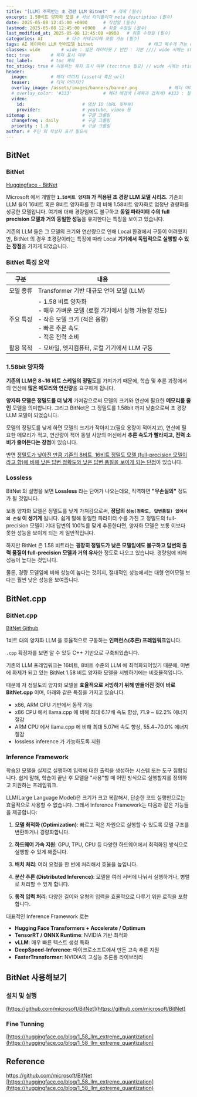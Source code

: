 ```yaml
---
title: "[LLM] 주목받는 초 경량 LLM Bitnet"  # 제목 (필수)
excerpt: 1.58비트 양자화 모델 # 서브 타이틀이자 meta description (필수)
date: 2025-05-08 12:45:00 +0900      # 작성일 (필수)
lastmod: 2025-05-08 12:45:00 +0900   # 최종 수정일 (필수)
last_modified_at: 2025-05-08 12:45:00 +0900   # 최종 수정일 (필수)
categories: AI         # 다수 카테고리에 포함 가능 (필수)
tags: AI 에이아이 LLM 언어모델 bitnet                     # 태그 복수개 가능 (필수)
classes: wide        # wide : 넓은 레이아웃 / 빈칸 : 기본 //// wide 시에는 sticky toc 불가
toc: true        # 목차 표시 여부
toc_label:       # toc 제목
toc_sticky: true # 이동하는 목차 표시 여부 (toc:true 필요) // wide 시에는 sticky toc 불가
header: 
  image:         # 헤더 이미지 (asset내 혹은 url)
  teaser:        # 티저 이미지??
  overlay_image: /assets/images/banners/banner.png            # 헤더 이미지 (제목과 겹치게)
  # overlay_color: '#333'            # 헤더 배경색 (제목과 겹치게) #333 : 짙은 회색 (필수)
  video:
    id:                      # 영상 ID (URL 뒷부분)
    provider:                # youtube, vimeo 등
sitemap :                    # 구글 크롤링
  changefreq : daily         # 구글 크롤링
  priority : 1.0             # 구글 크롤링
author: # 주인 외 작성자 표기 필요시
---
```

<!--postNo: 20250508_001-->

## BitNet  

### BitNet  

[Huggingface - BitNet](https://huggingface.co/microsoft/bitnet-b1.58-2B-4T)    

Microsoft 에서 개발한 **`1.58비트 양자화` 가 적용된 초 경량 LLM 모델 시리즈**. 기존의 LLM 들이 16비트 혹은 8비트 양자화를 한 데 비해 1.58비트 양자화로 엄청난 경량화를 성공한 모델입니다. 여기에 더해 경량임에도 불구하고 **동일 파라미터 수의 full precision 모델과 거의 동일한 성능**을 유지한다는 특징을 보이고 있습니다.  

기존의 LLM 들은 그 모델의 크기와 연산량으로 인해 Local 환경에서 구동이 어려웠지만, BitNet 의 경우 초경량이라는 특징에 따라 Local **기기에서 독립적으로 실행할 수 있는 장점**을 가지게 되었습니다.  


### BitNet 특징 요약

| 구분    | 내용                                                                                                 |
| ----- | -------------------------------------------------------------------------------------------------- |
| 모델 종류 | Transformer 기반 대규모 언어 모델 (LLM)                                                                     |
| 주요 특징 | - 1.58 비트 양자화<br>- 매우 가벼운 모델 (로컬 기기에서 실행 가능할 정도)<br>- 작은 모델 크기 (적은 용량)<br>- 빠른 추론 속도<br>- 적은 전력 소비 |
| 활용 목적 | - 모바일, 엣지컴퓨터, 로컬 기기에서 LLM 구동                                                                       |



### 1.58bit 양자화  

**기존의 LLM은 8~16 비트 스케일의 정밀도**를 가져가기 때문에, 학습 및 추론 과정에서의 연산에 **많은 메모리와 연산량**을 요구하게 됩니다.  

**양자화 모델은 정밀도를 더 낮게** 가져감으로써 모델의 크기와 연산에 필요한 **메모리를 줄인** 모델을 의미합니다. 그리고 BitNet은 그 정밀도를 1.58bit 까지 낮춤으로써 초 경량 LLM 모델이 되었습니다. 

모델의 정밀도를 낮게 하면 모델의 크기가 작아지고(필요 용량이 적어지고), 연산에 필요한 메모리가 적고, 연산량이 적어 동일 사양의 머신에서 **추론 속도가 빨라지고, 전력 소비가 줄어든다는 장점**이 있습니다.  

반면 <u>정밀도가 낮아진 만큼 기존의 8비트, 16비트 정밀도 모델 (full-precision 모델이라고 함)에 비해 낮은 답변 정확도와 낮은 답변 품질을 보이게 되는 단점</u>이 있습니다.  


### Lossless  

BitNet 의 설명을 보면 **Lossless** 라는 단어가 나오는데요, 직역하면 **"무손실의"** 정도가 될 것입니다.  

보통 양자화 모델은 정밀도를 낮게 가져감으로써, **정답의 `성능(정확도, 답변품질) 있어서의 손실` 이 생기게** 됩니다. 쉽게 말해 동일한 파라미터 수를 가진 고 정밀도의 full-precision 모델이 기대 답변의 100%를 맞게 추론한다면, 양자화 모델은 보통 이보다 못한 성능을 보이게 되는 게 일반적입니다. 

하지만 BitNet 은 1.58 비트라는 **굉장히 정밀도가 낮은 모델임에도 불구하고 답변의 출력 품질이 full-precision 모델과 거의 유사**한 정도로 나오고 있습니다. 경량임에 비해 성능이 높다는 것입니다.  

물론, 경량 모델임에 비해 성능이 높다는 것이지, 절대적인 성능에서는 대형 언어모델 보다는 훨씬 낮은 성능을 보여줍니다.  


## BitNet.cpp  

### BitNet.cpp  

[BitNet Github](https://github.com/microsoft/BitNet?tab=readme-ov-file)  

1비트 대의 양자화 LLM 을 효율적으로 구동하는 **인퍼런스(추론) 프레임워크**입니다.   

`.cpp` 확장자를 보면 알 수 있듯 C++ 기반으로 구축되었습니다.  

기존의 LLM 프레임워크는 16비트, 8비트 수준의 LLM 에 최적화되어있기 때문에, 이번에 화제가 되고 있는 BitNet 1.58 비트 양자화 모델을 서빙하기에는 비효율적입니다.  

때문에 저 정밀도의 양자화 모델을 **효율적으로 서빙하기 위해 만들어진 것이 바로 BitNet.cpp** 이며, 아래와 같은 특징을 가지고 있습니다.  

- x86, ARM CPU 기반에서 동작 가능  
- x86 CPU 에서 llama.cpp 에 비해 최대 6.17배 속도 향상, 71.9 ~ 82.2% 에너지 절감  
- ARM CPU 에서 llama.cpp 에 비해 최대 5.07배 속도 향상, 55.4~70.0% 에너지 절감  
- lossless inference 가 가능하도록 지원  


### Inference Framework  

학습된 모델을 실제로 실행하여 입력에 대한 출력을 생성하는 시스템 또는 도구 집합입니다. 쉽게 말해, 학습이 끝난 후 모델을 "사용"할 때 어떤 방식으로 실행할지를 정의하고 지원하는 프레임워크.  

LLM(Large Language Model)은 크기가 크고 복잡해서, 단순한 코드 실행만으로는 효율적으로 사용할 수 없습니다. 그래서 Inference Framework는 다음과 같은 기능들을 제공합니다:  

1. **모델 최적화 (Optimization)**: 빠르고 적은 자원으로 실행할 수 있도록 모델 구조를 변환하거나 경량화합니다.

2. **하드웨어 가속 지원**: GPU, TPU, CPU 등 다양한 하드웨어에서 최적화된 방식으로 실행할 수 있게 해줍니다.
   
3. **배치 처리**: 여러 요청을 한 번에 처리해서 효율을 높입니다.

4. **분산 추론 (Distributed Inference)**: 모델을 여러 서버에 나눠서 실행하거나, 병렬로 처리할 수 있게 합니다.
   
5. **동적 입력 처리**: 다양한 길이와 유형의 입력을 효율적으로 다루기 위한 로직을 포함합니다.

대표적인 Inference Framework 로는 

- **Hugging Face Transformers + Accelerate / Optimum**  
- **TensorRT / ONNX Runtime**: NVIDIA 기반 최적화  
- **vLLM**: 매우 빠른 텍스트 생성 특화  
- **DeepSpeed-Inference**: 마이크로소프트에서 만든 고속 추론 지원  
- **FasterTransformer**: NVIDIA의 고성능 추론용 라이브러리  

## BitNet 사용해보기  

### 설치 및 실행  

[https://github.com/microsoft/BitNet](https://github.com/microsoft/BitNet)  

### Fine Tunning

[https://huggingface.co/blog/1_58_llm_extreme_quantization](https://huggingface.co/blog/1_58_llm_extreme_quantization)

## Reference  

https://github.com/microsoft/BitNet  
[https://huggingface.co/blog/1_58_llm_extreme_quantization](https://huggingface.co/blog/1_58_llm_extreme_quantization)
